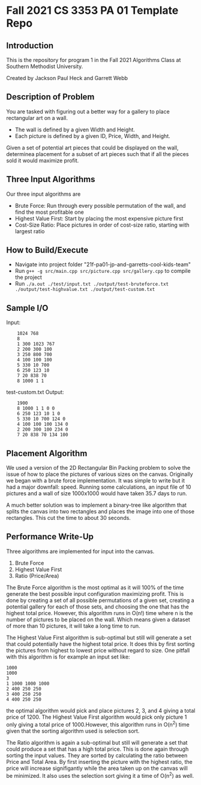 # Fall 2021 CS 3353 PA 01 Template Repo

## Introduction

This is the repository for program 1 in the Fall 2021 Algorithms Class at Southern Methodist University.

Created by Jackson Paul Heck and Garrett Webb

## Description of Problem

You are tasked with figuring out a better way for a gallery to place rectangular art on a wall. 

- The wall is defined by a given Width and Height.
- Each picture is defined by a given ID, Price, Width, and Height.

Given a set of potential art pieces that could be displayed on the wall, determinea placement for a subset of art pieces such that if all the pieces sold it would maximize profit.

## Three Input Algorithms

Our three input algorithms are
- Brute Force: Run through every possible permutation of the wall, and find the most profitable one
- Highest Value First: Start by placing the most expensive picture first
- Cost-Size Ratio: Place pictures in order of cost-size ratio, starting with largest ratio

## How to Build/Execute

- Navigate into project folder "21f-pa01-jp-and-garretts-cool-kids-team"
- Run ```g++ -g src/main.cpp src/picture.cpp src/gallery.cpp``` to compile the project
- Run ```./a.out ./test/input.txt ./output/test-bruteforce.txt ./output/test-highvalue.txt ./output/test-custom.txt```

## Sample I/O

Input:
```
    1024 768
    8
    1 300 1023 767
    2 200 300 100
    3 250 800 700
    4 100 100 100
    5 330 10 700
    6 250 123 10
    7 20 838 70
    8 1000 1 1
```

test-custom.txt Output:
```
    1900
    8 1000 1 1 0 0
    6 250 123 10 1 0
    5 330 10 700 124 0
    4 100 100 100 134 0
    2 200 300 100 234 0
    7 20 838 70 134 100
```

## Placement Algorithm

We used a version of the 2D Rectangular Bin Packing problem to solve the issue of how to place the pictures of various sizes on the canvas. Originally we began with a brute force implementation. It was simple to write but it had a major downfall: speed. Running some calculations, an input file of 10 pictures and a wall of size 1000x1000 would have taken 35.7 days to run. 

A much better solution was to implement a binary-tree like algorithm that splits the canvas into two rectangles and places the image into one of those rectangles. This cut the time to about 30 seconds.

## Performance Write-Up

Three algorithms are implemented for input into the canvas.
1. Brute Force
2. Highest Value First
3. Ratio (Price/Area)

The Brute Force algorithm is the most optimal as it will 100% of the time generate the best possible input configuration maximizing profit. This is done by creating a set of all possible permutations of a given set, creating a potential gallery for each of those sets, and choosing the one that has the highest total price. However, this algorithm runs in O(n!) time where n is the number of pictures to be placed on the wall. Which means given a dataset of more than 10 pictures, it will take a long time to run.

The Highest Value First algorithm is sub-optimal but still will generate a set that could potentially have the highest total price. It does this by first sorting the pictures from highest to lowest price without regard to size. One pitfall with this algorithm is for example an input set like:
```
1000
1000
3
1 1000 1000 1000
2 400 250 250
3 400 250 250
4 400 250 250
```
the optimal algorithm would pick and place pictures 2, 3, and 4 giving a total price of 1200. The Highest Value First algorithm would pick only picture 1 only giving a total price of 1000.However, this algorithm runs in O(n<sup>2</sup>) time given that the sorting algorithm used is selection sort.

The Ratio algorithm is again a sub-optimal but still will generate a set that could produce a set that has a high total price. This is done again through sorting the input values. They are sorted by calculating the ratio between Price and Total Area. By first inserting the picture with the highest ratio, the price will increase signifigantly while the area taken up on the canvas will be minimized. It also uses the selection sort giving it a time of O(n<sup>2</sup>) as well.
